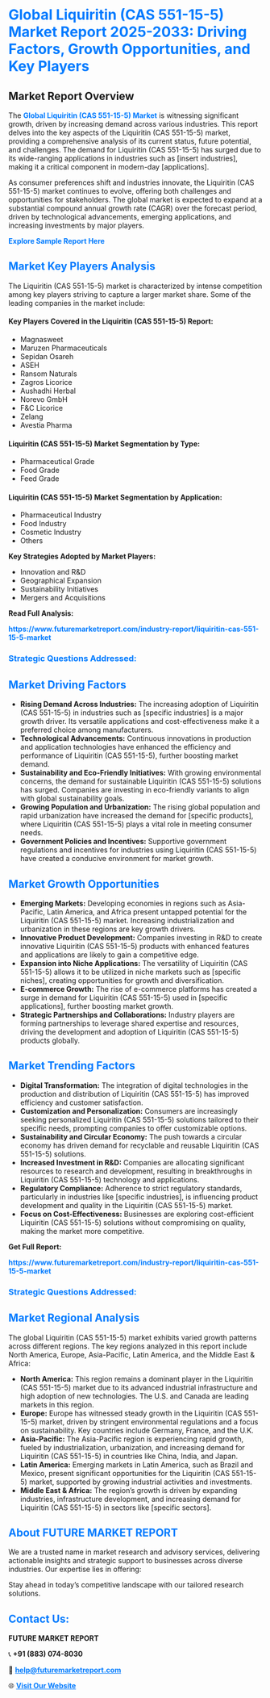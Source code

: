 <h1 style="color: #007BFF;">Global Liquiritin (CAS 551-15-5) Market Report 2025-2033: Driving Factors, Growth Opportunities, and Key Players</h1>

<section id="overview">
<h2>Market Report Overview</h2>
<p>The <a href="https://www.futuremarketreport.com/industry-report/liquiritin-cas-551-15-5-market" style="color: #007BFF; text-decoration: none;"><strong>Global Liquiritin (CAS 551-15-5) Market</strong></a> is witnessing significant growth, driven by increasing demand across various industries. This report delves into the key aspects of the Liquiritin (CAS 551-15-5) market, providing a comprehensive analysis of its current status, future potential, and challenges. The demand for Liquiritin (CAS 551-15-5) has surged due to its wide-ranging applications in industries such as [insert industries], making it a critical component in modern-day [applications].</p>
<p>As consumer preferences shift and industries innovate, the Liquiritin (CAS 551-15-5) market continues to evolve, offering both challenges and opportunities for stakeholders. The global market is expected to expand at a substantial compound annual growth rate (CAGR) over the forecast period, driven by technological advancements, emerging applications, and increasing investments by major players.</p>
</section>

<section id="overview">
<p><a href="https://www.futuremarketreport.com/request-sample/reportId=114622" style="color: #007BFF; text-decoration: none;"><strong>Explore Sample Report Here</strong></a></p>
</section>

<section id="key-players">
<h2 style="color: #007BFF;">Market Key Players Analysis</h2>
<p>The Liquiritin (CAS 551-15-5) market is characterized by intense competition among key players striving to capture a larger market share. Some of the leading companies in the market include:</p>
<h4>Key Players Covered in the Liquiritin (CAS 551-15-5) Report:</h4>
<ul><li>Magnasweet</li><li>Maruzen Pharmaceuticals</li><li>Sepidan Osareh</li><li>ASEH</li><li>Ransom Naturals</li><li>Zagros Licorice</li><li>Aushadhi Herbal</li><li>Norevo GmbH</li><li>F&amp;C Licorice</li><li>Zelang</li><li>Avestia Pharma</li></ul>
<h4>Liquiritin (CAS 551-15-5) Market Segmentation by Type:</h4>
<ul><li>Pharmaceutical Grade</li><li>Food Grade</li><li>Feed Grade</li></ul>

<h4>Liquiritin (CAS 551-15-5) Market Segmentation by Application:</h4>
<ul><li>Pharmaceutical Industry</li><li>Food Industry</li><li>Cosmetic Industry</li><li>Others</li></ul>
<p><strong>Key Strategies Adopted by Market Players:</strong></p>
<ul>
<li>Innovation and R&D</li>
<li>Geographical Expansion</li>
<li>Sustainability Initiatives</li>
<li>Mergers and Acquisitions</li>
</ul>
</section>

<section>
<p><strong>Read Full Analysis: </strong></p><a href="https://www.futuremarketreport.com/industry-report/liquiritin-cas-551-15-5-market" style="color: #007BFF; text-decoration: none;"><strong>https://www.futuremarketreport.com/industry-report/liquiritin-cas-551-15-5-market</strong></a>
<h3 style="color: #007BFF;">Strategic Questions Addressed:</h3>
</section>

<section id="driving-factors">
<h2 style="color: #007BFF;">Market Driving Factors</h2>
<ul>
<li><strong>Rising Demand Across Industries:</strong> The increasing adoption of Liquiritin (CAS 551-15-5) in industries such as [specific industries] is a major growth driver. Its versatile applications and cost-effectiveness make it a preferred choice among manufacturers.</li>
<li><strong>Technological Advancements:</strong> Continuous innovations in production and application technologies have enhanced the efficiency and performance of Liquiritin (CAS 551-15-5), further boosting market demand.</li>
<li><strong>Sustainability and Eco-Friendly Initiatives:</strong> With growing environmental concerns, the demand for sustainable Liquiritin (CAS 551-15-5) solutions has surged. Companies are investing in eco-friendly variants to align with global sustainability goals.</li>
<li><strong>Growing Population and Urbanization:</strong> The rising global population and rapid urbanization have increased the demand for [specific products], where Liquiritin (CAS 551-15-5) plays a vital role in meeting consumer needs.</li>
<li><strong>Government Policies and Incentives:</strong> Supportive government regulations and incentives for industries using Liquiritin (CAS 551-15-5) have created a conducive environment for market growth.</li>
</ul>
</section>

<section id="growth-opportunities">
<h2 style="color: #007BFF;">Market Growth Opportunities</h2>
<ul>
<li><strong>Emerging Markets:</strong> Developing economies in regions such as Asia-Pacific, Latin America, and Africa present untapped potential for the Liquiritin (CAS 551-15-5) market. Increasing industrialization and urbanization in these regions are key growth drivers.</li>
<li><strong>Innovative Product Development:</strong> Companies investing in R&D to create innovative Liquiritin (CAS 551-15-5) products with enhanced features and applications are likely to gain a competitive edge.</li>
<li><strong>Expansion into Niche Applications:</strong> The versatility of Liquiritin (CAS 551-15-5) allows it to be utilized in niche markets such as [specific niches], creating opportunities for growth and diversification.</li>
<li><strong>E-commerce Growth:</strong> The rise of e-commerce platforms has created a surge in demand for Liquiritin (CAS 551-15-5) used in [specific applications], further boosting market growth.</li>
<li><strong>Strategic Partnerships and Collaborations:</strong> Industry players are forming partnerships to leverage shared expertise and resources, driving the development and adoption of Liquiritin (CAS 551-15-5) products globally.</li>
</ul>
</section>

<section id="trending-factors">
<h2 style="color: #007BFF;">Market Trending Factors</h2>
<ul>
<li><strong>Digital Transformation:</strong> The integration of digital technologies in the production and distribution of Liquiritin (CAS 551-15-5) has improved efficiency and customer satisfaction.</li>
<li><strong>Customization and Personalization:</strong> Consumers are increasingly seeking personalized Liquiritin (CAS 551-15-5) solutions tailored to their specific needs, prompting companies to offer customizable options.</li>
<li><strong>Sustainability and Circular Economy:</strong> The push towards a circular economy has driven demand for recyclable and reusable Liquiritin (CAS 551-15-5) solutions.</li>
<li><strong>Increased Investment in R&D:</strong> Companies are allocating significant resources to research and development, resulting in breakthroughs in Liquiritin (CAS 551-15-5) technology and applications.</li>
<li><strong>Regulatory Compliance:</strong> Adherence to strict regulatory standards, particularly in industries like [specific industries], is influencing product development and quality in the Liquiritin (CAS 551-15-5) market.</li>
<li><strong>Focus on Cost-Effectiveness:</strong> Businesses are exploring cost-efficient Liquiritin (CAS 551-15-5) solutions without compromising on quality, making the market more competitive.</li>
</ul>
</section>

<section>
<p><strong>Get Full Report: </strong></p><a href="https://www.futuremarketreport.com/industry-report/liquiritin-cas-551-15-5-market" style="color: #007BFF; text-decoration: none;"><strong>https://www.futuremarketreport.com/industry-report/liquiritin-cas-551-15-5-market</strong></a>
<h3 style="color: #007BFF;">Strategic Questions Addressed:</h3>
</section>


<section id="regional-analysis">
<h2 style="color: #007BFF;">Market Regional Analysis</h2>
<p>The global Liquiritin (CAS 551-15-5) market exhibits varied growth patterns across different regions. The key regions analyzed in this report include North America, Europe, Asia-Pacific, Latin America, and the Middle East & Africa:</p>
<ul>
<li><strong>North America:</strong> This region remains a dominant player in the Liquiritin (CAS 551-15-5) market due to its advanced industrial infrastructure and high adoption of new technologies. The U.S. and Canada are leading markets in this region.</li>
<li><strong>Europe:</strong> Europe has witnessed steady growth in the Liquiritin (CAS 551-15-5) market, driven by stringent environmental regulations and a focus on sustainability. Key countries include Germany, France, and the U.K.</li>
<li><strong>Asia-Pacific:</strong> The Asia-Pacific region is experiencing rapid growth, fueled by industrialization, urbanization, and increasing demand for Liquiritin (CAS 551-15-5) in countries like China, India, and Japan.</li>
<li><strong>Latin America:</strong> Emerging markets in Latin America, such as Brazil and Mexico, present significant opportunities for the Liquiritin (CAS 551-15-5) market, supported by growing industrial activities and investments.</li>
<li><strong>Middle East & Africa:</strong> The region’s growth is driven by expanding industries, infrastructure development, and increasing demand for Liquiritin (CAS 551-15-5) in sectors like [specific sectors].</li>
</ul>
</section>

<footer>
<h2 style="color: #007BFF;">About FUTURE MARKET REPORT</h2>
<p>We are a trusted name in market research and advisory services, delivering actionable insights and strategic support to businesses across diverse industries. Our expertise lies in offering:</p>

<p>Stay ahead in today’s competitive landscape with our tailored research solutions.</p>

<h2 style="color: #007BFF;">Contact Us:</h2>
<p><strong>FUTURE MARKET REPORT</strong></p>
<p>📞 <strong>+91 (883) 074-8030</strong></p>
<p>📧 <strong><a href="mailto:help@futuremarketreport.com" style="color: #007BFF;">help@futuremarketreport.com</a></strong></p>
<p>🌐 <strong><a href="https://www.futuremarketreport.com/" style="color: #007BFF;">Visit Our Website</a></strong></p>
</footer>